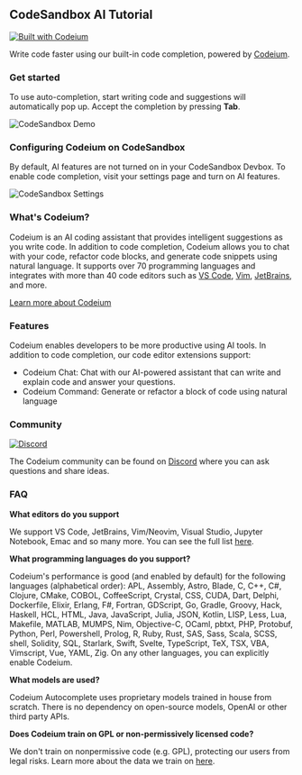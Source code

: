 ## CodeSandbox AI Tutorial

[![Built with Codeium](https://camo.githubusercontent.com/89d06685e6604e321f8dd021b09ce51736885a86e4a48fcee59a0377b255013b/68747470733a2f2f636f646569756d2e636f6d2f6261646765732f6d61696e)](https://codeium.com/)

Write code faster using our built-in code completion, powered by [Codeium](https://codeium.com). 

### Get started
To use auto-completion, start writing code and suggestions will automatically pop up. Accept the completion by pressing **Tab**.

![CodeSandbox Demo](https://exafunction.github.io/public/demos/codesandbox-demo.gif)

### Configuring Codeium on CodeSandbox
By default, AI features are not turned on in your CodeSandbox Devbox. To enable code completion, visit your settings page and turn on AI features.

![CodeSandbox Settings](https://exafunction.github.io/public/demos/codesandbox-settings.png)

### What's Codeium?
Codeium is an AI coding assistant that provides intelligent suggestions as you write code. In addition to code completion, Codeium allows you to chat with your code, refactor code blocks, and generate code snippets using natural language. It supports over 70 programming languages and integrates with more than 40 code editors such as [VS Code](https://codeium.com/vscode_tutorial), [Vim](https://codeium.com/vim_tutorial), [JetBrains](https://codeium.com/jetbrains_tutorial), and more.


[Learn more about Codeium](https://codeium.com)

### Features

Codeium enables developers to be more productive using AI tools. In addition to code completion, our code editor extensions support:
- Codeium Chat: Chat with our AI-powered assistant that can write and explain code and answer your questions.
- Codeium Command: Generate or refactor a block of code using natural language


### Community
[![Discord](https://img.shields.io/badge/Discord-%235865F2.svg?style=for-the-badge&logo=discord&logoColor=white)](https://discord.com/invite/3XFf78nAx5)

The Codeium community can be found on [Discord](https://discord.com/invite/3XFf78nAx5) where you can ask questions and share ideas.


### FAQ

**What editors do you support**

We support VS Code, JetBrains, Vim/Neovim, Visual Studio, Jupyter Notebook, Emac and so many more. You can see the full list [here](https://codeium.com/download).

**What programming languages do you support?**

Codeium's performance is good (and enabled by default) for the following languages (alphabetical order): APL, Assembly, Astro, Blade, C, C++, C#, Clojure, CMake, COBOL, CoffeeScript, Crystal, CSS, CUDA, Dart, Delphi, Dockerfile, Elixir, Erlang, F#, Fortran, GDScript, Go, Gradle, Groovy, Hack, Haskell, HCL, HTML, Java, JavaScript, Julia, JSON, Kotlin, LISP, Less, Lua, Makefile, MATLAB, MUMPS, Nim, Objective-C, OCaml, pbtxt, PHP, Protobuf, Python, Perl, Powershell, Prolog, R, Ruby, Rust, SAS, Sass, Scala, SCSS, shell, Solidity, SQL, Starlark, Swift, Svelte, TypeScript, TeX, TSX, VBA, Vimscript, Vue, YAML, Zig. On any other languages, you can explicitly enable Codeium.

**What models are used?**

Codeium Autocomplete uses proprietary models trained in house from scratch. There is no dependency on open-source models, OpenAI or other third party APIs. 

**Does Codeium train on GPL or non-permissively licensed code?**

We don't train on nonpermissive code (e.g. GPL), protecting our users from legal risks. Learn more about the data we train on [here](https://codeium.com/blog/copilot-trains-on-gpl-codeium-does-not).


